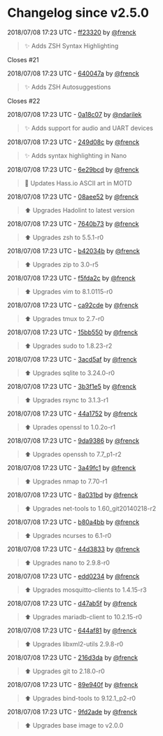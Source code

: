 # Changelog since v2.5.0

2018/07/08 17:23 UTC - [ff23320](https://github.com/hassio-addons/addon-ssh/commit/ff23320f87aa3710bf3d07ac80f4a12106e68f83) by [@frenck](https://github.com/frenck)
> :sparkles: Adds ZSH Syntax Highlighting

Closes #21 

2018/07/08 17:23 UTC - [640047a](https://github.com/hassio-addons/addon-ssh/commit/640047af7eb559420d2289366a4082dd7a3e02ec) by [@frenck](https://github.com/frenck)
> :sparkles: Adds ZSH Autosuggestions

Closes #22 

2018/07/08 17:23 UTC - [0a18c07](https://github.com/hassio-addons/addon-ssh/commit/0a18c0738f39162e5e3c90647ec3c2af0dac4f49) by [@ndarilek](https://github.com/ndarilek)
> :sparkles: Adds support for audio and UART devices 

2018/07/08 17:23 UTC - [249d08c](https://github.com/hassio-addons/addon-ssh/commit/249d08c10e78a8e3791119d092cbe07bba7247c6) by [@frenck](https://github.com/frenck)
> :sparkles: Adds syntax highlighting in Nano 

2018/07/08 17:23 UTC - [6e29bcd](https://github.com/hassio-addons/addon-ssh/commit/6e29bcd8f44a764cd8e56698119b1edd5848693d) by [@frenck](https://github.com/frenck)
> :art: Updates Hass.io ASCII art in MOTD 

2018/07/08 17:23 UTC - [08aee52](https://github.com/hassio-addons/addon-ssh/commit/08aee520ab82bfd51c562558c4f0386a75fa6bcf) by [@frenck](https://github.com/frenck)
> :arrow_up: Upgrades Hadolint to latest version 

2018/07/08 17:23 UTC - [7640b73](https://github.com/hassio-addons/addon-ssh/commit/7640b73764dcd939a76cd94a61ff22d9d7fb5f16) by [@frenck](https://github.com/frenck)
> :arrow_up: Upgrades zsh to 5.5.1-r0 

2018/07/08 17:23 UTC - [b42034b](https://github.com/hassio-addons/addon-ssh/commit/b42034b4c551070498cbd21dfed7d0e7028847ea) by [@frenck](https://github.com/frenck)
> :arrow_up: Upgrades zip to 3.0-r5 

2018/07/08 17:23 UTC - [f5fda2c](https://github.com/hassio-addons/addon-ssh/commit/f5fda2c41e91edbc8013a1542046dd28a993b0b2) by [@frenck](https://github.com/frenck)
> :arrow_up: Upgrades vim to 8.1.0115-r0 

2018/07/08 17:23 UTC - [ca92cde](https://github.com/hassio-addons/addon-ssh/commit/ca92cdef62e04557a1aea6854442ac98efd7a8d8) by [@frenck](https://github.com/frenck)
> :arrow_up: Upgrades tmux to 2.7-r0 

2018/07/08 17:23 UTC - [15bb550](https://github.com/hassio-addons/addon-ssh/commit/15bb5504266ca7c1307d2061ca16f16640f8efb1) by [@frenck](https://github.com/frenck)
> :arrow_up: Upgrades sudo to 1.8.23-r2 

2018/07/08 17:23 UTC - [3acd5af](https://github.com/hassio-addons/addon-ssh/commit/3acd5afba2a7aa6f0508240d28208de068908759) by [@frenck](https://github.com/frenck)
> :arrow_up: Upgrades sqlite to 3.24.0-r0 

2018/07/08 17:23 UTC - [3b3f1e5](https://github.com/hassio-addons/addon-ssh/commit/3b3f1e5c0148659099759113a2d0d5a9082890e0) by [@frenck](https://github.com/frenck)
> :arrow_up: Upgrades rsync to 3.1.3-r1 

2018/07/08 17:23 UTC - [44a1752](https://github.com/hassio-addons/addon-ssh/commit/44a1752db6e34edbb758666533caf105d35b6f86) by [@frenck](https://github.com/frenck)
> :arrow_up: Uprades openssl to 1.0.2o-r1 

2018/07/08 17:23 UTC - [9da9386](https://github.com/hassio-addons/addon-ssh/commit/9da9386451df082b2110f13c289f25fd8877081e) by [@frenck](https://github.com/frenck)
> :arrow_up: Upgrades openssh to 7.7_p1-r2 

2018/07/08 17:23 UTC - [3a49fc1](https://github.com/hassio-addons/addon-ssh/commit/3a49fc182a65fd3732c992c477a540650bdfeb44) by [@frenck](https://github.com/frenck)
> :arrow_up: Upgrades nmap to 7.70-r1 

2018/07/08 17:23 UTC - [8a031bd](https://github.com/hassio-addons/addon-ssh/commit/8a031bd099d586b537f897e310e8adaf5da7cfa6) by [@frenck](https://github.com/frenck)
> :arrow_up: Upgrades net-tools to 1.60_git20140218-r2 

2018/07/08 17:23 UTC - [b80a4bb](https://github.com/hassio-addons/addon-ssh/commit/b80a4bbd0a851db376d7d818cd6cf04792b99819) by [@frenck](https://github.com/frenck)
> :arrow_up: Upgrades ncurses to 6.1-r0 

2018/07/08 17:23 UTC - [44d3833](https://github.com/hassio-addons/addon-ssh/commit/44d3833ebaa1ebfba1e0687cca1c48fb6e015317) by [@frenck](https://github.com/frenck)
> :arrow_up: Upgrades nano to 2.9.8-r0 

2018/07/08 17:23 UTC - [edd0234](https://github.com/hassio-addons/addon-ssh/commit/edd0234e744c242bd2ff67b9ec38ec906e178d60) by [@frenck](https://github.com/frenck)
> :arrow_up: Upgrades mosquitto-clients to 1.4.15-r3 

2018/07/08 17:23 UTC - [d47ab5f](https://github.com/hassio-addons/addon-ssh/commit/d47ab5f39c5c53d4c1228ae2e3afcd2099dab1e9) by [@frenck](https://github.com/frenck)
> :arrow_up: Upgrades mariadb-client to 10.2.15-r0 

2018/07/08 17:23 UTC - [644af81](https://github.com/hassio-addons/addon-ssh/commit/644af819470fb6fc4064c31d60947489ad763844) by [@frenck](https://github.com/frenck)
> :arrow_up: Upgrades libxml2-utils 2.9.8-r0 

2018/07/08 17:23 UTC - [216d3da](https://github.com/hassio-addons/addon-ssh/commit/216d3daaa01fb3b050fd58e9d8deb190f151fa9e) by [@frenck](https://github.com/frenck)
> :arrow_up: Upgrades git to 2.18.0-r0 

2018/07/08 17:23 UTC - [89e940f](https://github.com/hassio-addons/addon-ssh/commit/89e940f7ad9e28572f28c8ee8ba80cd159e60b1e) by [@frenck](https://github.com/frenck)
> :arrow_up: Upgrades bind-tools to 9.12.1_p2-r0 

2018/07/08 17:23 UTC - [9fd2ade](https://github.com/hassio-addons/addon-ssh/commit/9fd2ade736f3a53af5e83155d45ea6f19d113f6b) by [@frenck](https://github.com/frenck)
> :arrow_up: Upgrades base image to v2.0.0 

